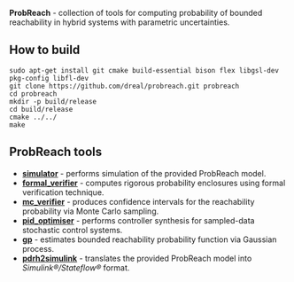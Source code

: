 **ProbReach** - collection of tools for computing probability of bounded reachability in hybrid systems with parametric uncertainties.

## How to build

```
sudo apt-get install git cmake build-essential bison flex libgsl-dev pkg-config libfl-dev
git clone https://github.com/dreal/probreach.git probreach
cd probreach
mkdir -p build/release
cd build/release
cmake ../../
make
```

## ProbReach tools

* [**simulator**](doc/simulator/README.md) - performs simulation of the provided ProbReach model.
* [**formal_verifier**](doc/formal_verifier/README.md) - computes rigorous probability enclosures using formal verification technique.
* [**mc_verifier**](doc/mc_verifier/README.md) - produces confidence intervals for the reachability probability via Monte Carlo sampling.
* [**pid_optimiser**](doc/pid_optimiser/README.md) - performs controller synthesis for sampled-data stochastic control systems.
* [**gp**](doc/gp/README.md) - estimates bounded reachability probability function via Gaussian process.
* [**pdrh2simulink**](doc/pdrh2simulink/README.md) - translates the provided ProbReach model into *Simulink®/Stateflow®* format.
